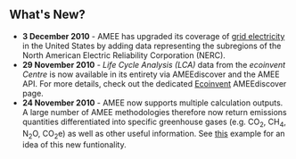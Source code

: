 ## What's New?

  - **3 December 2010** - AMEE has upgraded its coverage of [grid
    electricity](US_Subregion_Electricity) in the United States by
    adding data representing the subregions of the North American
    Electric Reliability Corporation (NERC).
  - **29 November 2010** - *Life Cycle Analysis (LCA)* data from the
    *ecoinvent Centre* is now available in its entirety via AMEEdiscover
    and the AMEE API. For more details, check out the dedicated
    [Ecoinvent](Ecoinvent_database) AMEEdiscover page.
  - **24 November 2010** - AMEE now supports multiple calculation
    outputs. A large number of AMEE methodologies therefore now return
    emissions quantities differentiated into specific greenhouse gases
    (e.g. CO<sub>2</sub>, CH<sub>4</sub>, N<sub>2</sub>O, CO<sub>2</sub>e) as well as other useful
    information. See
    [this](Passenger_transport_by_Greenhouse_Gas_Protocol) example for
    an idea of this new funtionality.

